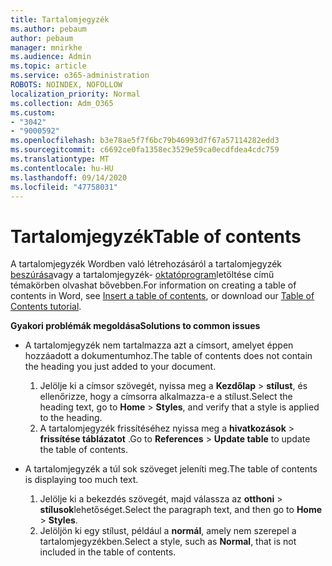 ```yaml
---
title: Tartalomjegyzék
ms.author: pebaum
author: pebaum
manager: mnirkhe
ms.audience: Admin
ms.topic: article
ms.service: o365-administration
ROBOTS: NOINDEX, NOFOLLOW
localization_priority: Normal
ms.collection: Adm_O365
ms.custom:
- "3042"
- "9000592"
ms.openlocfilehash: b3e78ae5f7f6bc79b46993d7f67a57114282edd3
ms.sourcegitcommit: c6692ce0fa1358ec3529e59ca0ecdfdea4cdc759
ms.translationtype: MT
ms.contentlocale: hu-HU
ms.lasthandoff: 09/14/2020
ms.locfileid: "47758031"
---
```

# <a name="table-of-contents"></a><span data-ttu-id="28bce-102">Tartalomjegyzék</span><span class="sxs-lookup"><span data-stu-id="28bce-102">Table of contents</span></span>

<span data-ttu-id="28bce-103">A tartalomjegyzék Wordben való létrehozásáról a tartalomjegyzék [beszúrása](https://support.office.com/article/882e8564-0edb-435e-84b5-1d8552ccf0c0)vagy a tartalomjegyzék- [oktatóprogram](https://go.microsoft.com/fwlink/?linkid=2065106)letöltése című témakörben olvashat bővebben.</span><span class="sxs-lookup"><span data-stu-id="28bce-103">For information on creating a table of contents in Word, see [Insert a table of contents](https://support.office.com/article/882e8564-0edb-435e-84b5-1d8552ccf0c0), or download our [Table of Contents tutorial](https://go.microsoft.com/fwlink/?linkid=2065106).</span></span>

<span data-ttu-id="28bce-104">**Gyakori problémák megoldása**</span><span class="sxs-lookup"><span data-stu-id="28bce-104">**Solutions to common issues**</span></span>

- <span data-ttu-id="28bce-105">A tartalomjegyzék nem tartalmazza azt a címsort, amelyet éppen hozzáadott a dokumentumhoz.</span><span class="sxs-lookup"><span data-stu-id="28bce-105">The table of contents does not contain the heading you just added to your document.</span></span>
  1. <span data-ttu-id="28bce-106">Jelölje ki a címsor szövegét, nyissa meg a **Kezdőlap**  >  **stílust**, és ellenőrizze, hogy a címsorra alkalmazza-e a stílust.</span><span class="sxs-lookup"><span data-stu-id="28bce-106">Select the heading text, go to **Home** > **Styles**, and verify that a style is applied to the heading.</span></span>
  2. <span data-ttu-id="28bce-107">A tartalomjegyzék frissítéséhez nyissa meg a **hivatkozások**  >  **frissítése táblázatot** .</span><span class="sxs-lookup"><span data-stu-id="28bce-107">Go to **References** > **Update table** to update the table of contents.</span></span>

- <span data-ttu-id="28bce-108">A tartalomjegyzék a túl sok szöveget jeleníti meg.</span><span class="sxs-lookup"><span data-stu-id="28bce-108">The table of contents is displaying too much text.</span></span> 
  1. <span data-ttu-id="28bce-109">Jelölje ki a bekezdés szövegét, majd válassza az **otthoni**  >  **stílusok**lehetőséget.</span><span class="sxs-lookup"><span data-stu-id="28bce-109">Select the paragraph text, and then go to **Home** > **Styles**.</span></span>
  2. <span data-ttu-id="28bce-110">Jelöljön ki egy stílust, például a **normál**, amely nem szerepel a tartalomjegyzékben.</span><span class="sxs-lookup"><span data-stu-id="28bce-110">Select a style, such as **Normal**, that is not included in the table of contents.</span></span>